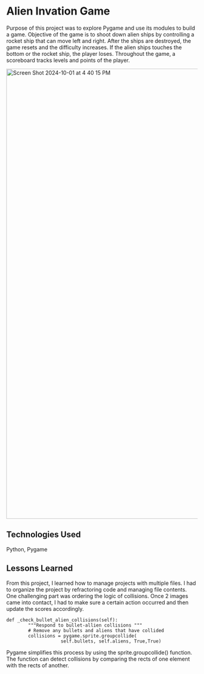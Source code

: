 # Alien Invation Game
Purpose of this project was to explore Pygame and use its modules to build a game. Objective of the game is to shoot down alien ships by controlling a rocket ship that can move left and right. After the ships are destroyed, the game resets and the difficulty increases. If the alien ships touches the bottom or the rocket ship, the player loses. Throughout the game, a scoreboard tracks levels and points of the player.


<img width="1187" alt="Screen Shot 2024-10-01 at 4 40 15 PM" src="https://github.com/user-attachments/assets/aa04eed2-26a3-4bd5-adb3-27c5a8597f85">


## Technologies Used
Python, Pygame


## Lessons Learned
From this project, I learned how to manage projects with multiple files. I had to organize the project by refractoring code and managing file contents. One challenging part was ordering the logic of collisions. Once 2 images came into contact, I had to make sure a certain action occurred and then update the scores accordingly. 

```
def _check_bullet_alien_collisions(self):
        """Respond to bullet-allien collisions """
        # Remove any bullets and aliens that have collided
        collisions = pygame.sprite.groupcollide(
                    self.bullets, self.aliens, True,True)
```

Pygame simplifies this process by using the sprite.groupcollide() function. The function can detect collisions by comparing the rects of one element with the rects of another.
